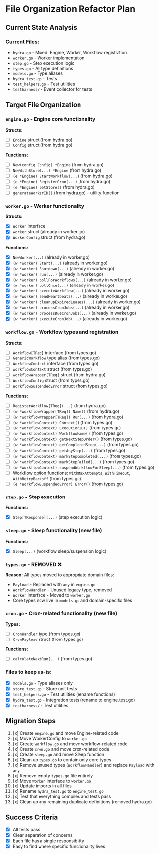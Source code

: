 # File Organization Refactor Plan

## Current State Analysis

### Current Files:
- `hydra.go` - Mixed: Engine, Worker, Workflow registration
- `worker.go` - Worker implementation 
- `step.go` - Step execution logic
- `types.go` - All type definitions
- `models.go` - Type aliases
- `hydra_test.go` - Tests
- `test_helpers.go` - Test utilities
- `testharness/` - Event collector for tests

## Target File Organization

### `engine.go` - Engine core functionality
**Structs:**
- [ ] `Engine` struct (from hydra.go)
- [ ] `Config` struct (from hydra.go)

**Functions:**
- [ ] `New(config Config) *Engine` (from hydra.go)
- [ ] `NewWithStore(...) *Engine` (from hydra.go)
- [ ] `(e *Engine) StartWorkflow(...)` (from hydra.go)
- [ ] `(e *Engine) RegisterCron(...)` (from hydra.go)
- [ ] `(e *Engine) GetStore()` (from hydra.go)
- [ ] `generateWorkerID()` (from hydra.go) - utility function

### `worker.go` - Worker functionality
**Structs:**
- [x] `Worker` interface
- [x] `worker` struct (already in worker.go)
- [x] `WorkerConfig` struct (from hydra.go)

**Functions:**
- [x] `NewWorker(...)` (already in worker.go)
- [x] `(w *worker) Start(...)` (already in worker.go)
- [x] `(w *worker) Shutdown(...)` (already in worker.go)
- [x] `(w *worker) run(...)` (already in worker.go)
- [x] `(w *worker) pollForWorkflows(...)` (already in worker.go)
- [x] `(w *worker) pollOnce(...)` (already in worker.go)
- [x] `(w *worker) executeWorkflow(...)` (already in worker.go)
- [x] `(w *worker) sendHeartbeats(...)` (already in worker.go)
- [x] `(w *worker) cleanupExpiredLeases(...)` (already in worker.go)
- [x] `(w *worker) processCronJobs(...)` (already in worker.go)
- [x] `(w *worker) processDueCronJobs(...)` (already in worker.go)
- [x] `(w *worker) executeCronJob(...)` (already in worker.go)

### `workflow.go` - Workflow types and registration
**Structs:**
- [ ] `Workflow[TReq]` interface (from types.go)
- [ ] `GenericWorkflow` type alias (from types.go)
- [ ] `WorkflowContext` interface (from types.go)
- [ ] `workflowContext` struct (from types.go)
- [ ] `workflowWrapper[TReq]` struct (from hydra.go)
- [ ] `WorkflowConfig` struct (from types.go)
- [ ] `WorkflowSuspendedError` struct (from types.go)

**Functions:**
- [ ] `RegisterWorkflow[TReq](...)` (from hydra.go)
- [ ] `(w *workflowWrapper[TReq]) Name()` (from hydra.go)
- [ ] `(w *workflowWrapper[TReq]) Run(...)` (from hydra.go)
- [ ] `(w *workflowContext) Context()` (from types.go)
- [ ] `(w *workflowContext) ExecutionID()` (from types.go)
- [ ] `(w *workflowContext) WorkflowName()` (from types.go)
- [ ] `(w *workflowContext) getNextStepOrder()` (from types.go)
- [ ] `(w *workflowContext) getCompletedStep(...)` (from types.go)
- [ ] `(w *workflowContext) getAnyStep(...)` (from types.go)
- [ ] `(w *workflowContext) markStepCompleted(...)` (from types.go)
- [ ] `(w *workflowContext) markStepFailed(...)` (from types.go)
- [ ] `(w *workflowContext) suspendWorkflowForSleep(...)` (from types.go)
- [ ] Workflow option functions: `WithMaxAttempts`, `WithTimeout`, `WithRetryBackoff` (from types.go)
- [ ] `(e *WorkflowSuspendedError) Error()` (from types.go)

### `step.go` - Step execution
**Functions:**
- [x] `Step[TResponse](...)` (step execution logic)

### `sleep.go` - Sleep functionality (new file)
**Functions:**
- [x] `Sleep(...)` (workflow sleep/suspension logic)

### `types.go` - REMOVED ❌
**Reason:** All types moved to appropriate domain files:
- `Payload` - Replaced with `any` in `engine.go` 
- `WorkflowHandler` - Unused legacy type, removed
- `Worker` interface - Moved to `worker.go`
- Core types now live in `models.go` and domain-specific files

### `cron.go` - Cron-related functionality (new file)
**Types:**
- [ ] `CronHandler` type (from types.go)
- [ ] `CronPayload` struct (from types.go)

**Functions:**
- [ ] `calculateNextRun(...)` (from types.go)

### Files to keep as-is:
- [x] `models.go` - Type aliases only
- [x] `store_test.go` - Store unit tests
- [x] `test_helpers.go` - Test utilities (rename functions)
- [x] `hydra_test.go` - Integration tests (rename to engine_test.go)
- [x] `testharness/` - Test utilities

## Migration Steps

1. [x] Create `engine.go` and move Engine-related code
2. [x] Move WorkerConfig to `worker.go`
3. [x] Create `workflow.go` and move workflow-related code
4. [x] Create `cron.go` and move cron-related code
5. [x] Create `sleep.go` and move Sleep function
6. [x] Clean up `types.go` to contain only core types
7. [x] Remove unused types (`WorkflowHandler`) and replace `Payload` with `any`
8. [x] Remove empty `types.go` file entirely
9. [x] Move `Worker` interface to `worker.go`
10. [x] Update imports in all files
11. [x] Rename `hydra_test.go` to `engine_test.go`
12. [x] Test that everything compiles and tests pass
13. [x] Clean up any remaining duplicate definitions (removed hydra.go)

## Success Criteria
- [x] All tests pass
- [x] Clear separation of concerns
- [x] Each file has a single responsibility
- [x] Easy to find where specific functionality lives